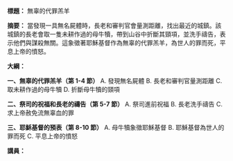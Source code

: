 **標題：** 無辜的代罪羔羊

**摘要：**
當發現一具無名屍體時，長老和審判官會量測距離，找出最近的城鎮。該城鎮的長老會取一隻未耕作過的母牛犢，帶到山谷中折斷其頸項，並洗手禱告，表示他們與謀殺無關。這象徵著耶穌基督作為無辜的代罪羔羊，為世人的罪而死，平息上帝的憤怒。

**大綱：**

**一、無辜的代罪羔羊（第 1-4 節）**
    A. 發現無名屍體
    B. 長老和審判官量測距離
    C. 取未耕作過的母牛犢
    D. 折斷母牛犢的頸項

**二、祭司的祝福和長老的禱告（第 5-7 節）**
    A. 祭司進前祝福
    B. 長老洗手禱告
    C. 求上帝赦免流無辜血的罪

**三、耶穌基督的預表（第 8-10 節）**
    A. 母牛犢象徵耶穌基督
    B. 耶穌基督為世人的罪而死
    C. 平息上帝的憤怒

**講員：**